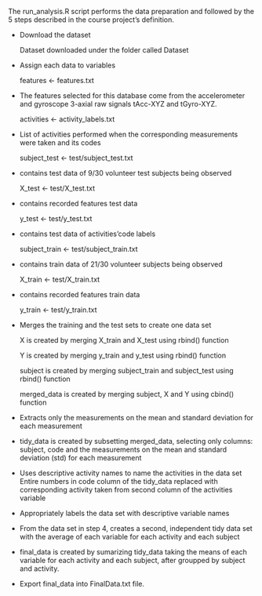 The run_analysis.R script performs the data preparation and followed by the 5 steps described in the course project’s definition.

* Download the dataset

    Dataset downloaded under the folder called Dataset

* Assign each data to variables
    
    features <- features.txt

* The features selected for this database come from the accelerometer and gyroscope 3-axial raw signals tAcc-XYZ and tGyro-XYZ.

    activities <- activity_labels.txt

* List of activities performed when the corresponding measurements were taken and its codes
    
    subject_test <- test/subject_test.txt

* contains test data of 9/30 volunteer test subjects being observed

    X_test <- test/X_test.txt

* contains recorded features test data

    y_test <- test/y_test.txt 

* contains test data of activities’code labels

    subject_train <- test/subject_train.txt

* contains train data of 21/30 volunteer subjects being observed

    X_train <- test/X_train.txt

* contains recorded features train data

    y_train <- test/y_train.txt

* Merges the training and the test sets to create one data set

    X is created by merging X_train and X_test using rbind() function
    
    Y is created by merging y_train and y_test using rbind() function
    
    subject is created by merging subject_train and subject_test using rbind() function
    
    merged_data is created by merging subject, X and Y using cbind() function

* Extracts only the measurements on the mean and standard deviation for each measurement

* tidy_data is created by subsetting merged_data, selecting only columns: subject, code and the measurements on the mean and standard deviation (std) for each measurement

* Uses descriptive activity names to name the activities in the data set
Entire numbers in code column of the tidy_data replaced with corresponding activity taken from second column of the activities variable

* Appropriately labels the data set with descriptive variable names

* From the data set in step 4, creates a second, independent tidy data set with the average of each variable for each activity and each subject

* final_data is created by sumarizing tidy_data taking the means of each variable for each activity and each subject, after groupped by subject and activity.

* Export final_data into FinalData.txt file.
